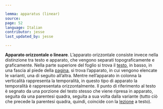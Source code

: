 ```yaml
---

lemma: apparatus (linear)
source:
page: 52
language: Italian
contributor: jesse
last_updated_by: jesse

---
```


**Apparato orizzontale o lineare**. L’apparato orizzontale consiste invece nella distinzione tra testo e apparato, che vengono separati topograficamente e graficamente. Nella parte superiore del foglio si trova il [testo](text.html), in basso, in una fascia al piede della [pagina](page.html), si trova l’apparato, in cui vengono elencate le varianti, una di seguito all’altra. Mentre nell’apparato in colonna la verticalità rappresenta la temporalità, in questo tipo di apparato la temporalità è rappresentata orizzontalmente. Il punto di riferimento al testo è segnato da una porzione del testo stesso che viene ripresa in apparato, seguita da una parentesi quadra, seguita a sua volta dalla variante (tutto ciò che precede la parentesi quadra, quindi, coincide con la [lezione](readingVariant.html) a testo).
